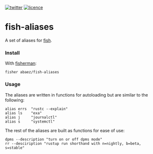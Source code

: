 [![twitter][1i]][1p]
[![licence][2i]][2p]

# fish-aliases

A set of aliases for [fish].

### Install

With [fisherman]:

``` fish
fisher abaez/fish-aliases
```

### Usage
The aliases are written in functions for autoloading but are similar to the following:

``` fish
alias errs  "rustc --explain"
alias ls    "exa"
alias j     "journalctl"
alias s     "systemctl"
```

The rest of the aliases are built as functions for ease of use:

``` fish
dpms --description "turn on or off dpms mode"
rr --desciription "rustup run shorthand with n=nightly, b=beta, s=stable"
```

[1i]: https://img.shields.io/badge/twitter-a_baez-blue.svg
[1p]: https://twitter.com/a_baez
[2i]: https://img.shields.io/badge/licence-MIT-green.svg
[2p]: LICENSE
[fisherman]: http://github.com/fisherman/fisherman
[fish]: http://fishshell.com/

